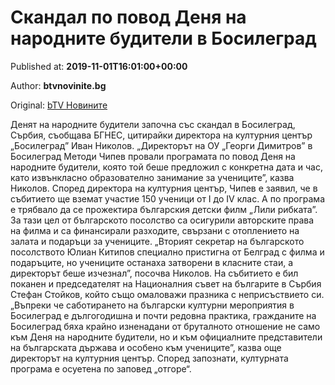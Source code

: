
# Скандал по повод Деня на народните будители в Босилеград

Published at: **2019-11-01T16:01:00+00:00**

Author: **btvnovinite.bg**

Original: [bTV Новините](https://btvnovinite.bg/svetut/skandal-po-povod-denja-na-narodnite-buditeli-v-bosilegrad.html)

Денят на народните будители започна със скандал в Босилеград, Сърбия, съобщaва БГНЕС, цитирайки директора на културния център „Босилеград” Иван Николов.
„Директорът на ОУ „Георги Димитров” в Босилеград Методи Чипев провали програмата по повод Деня на народните будители, която той беше предложил с конкретна дата и час, като извънкласно образователно занимание за учениците”, казва Николов.
Според директора на културния център, Чипев е заявил, че в събитието ще вземат участие 150 ученици от І до ІV клас. А по програма е трябвало да се прожектира българския детски филм „Лили рибката”. За тази цел от българското посолство са осигурили авторските права на филма и са финансирали разходите, свързани с отоплението на залата и подаръци за учениците.
„Вторият секретар на българското посолството Юлиан Китипов специално пристигна от Белград с филма и подаръците, но учениците останаха затворени в класните стаи, а директорът беше изчезнал”, посочва Николов.
На събитието е бил поканен и председателят на Националния съвет на българите в Сърбия Стефан Стойков, който също омаловажи празника с неприсъствието си.
„Въпреки че саботирането на български културни мероприятия в Босилеград е дългогодишна и почти редовна практика, гражданите на Босилеград бяха крайно изненадани от бруталното отношение не само към Деня на народните будители, но и към официалните представители на българската държава и особено към учениците”, казва още директорът на културния център.
Според запознати, културната програма е осуетена по заповед „отгоре“.
